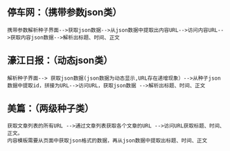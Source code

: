 ## 停车网：（携带参数json类）

	携带参数解析种子界面-->获取json数据-->从json数据中提取出内容URL-->访问内容URL-->获取内容json数据-->解析出标题、时间、正文



## 濠江日报：（动态json类）

	解析种子界面--> 获取json数据(json数据为动态显示,URL存在递增现象）-->从种子json数据中提取id，拼接为URL-->访问URL，获取json数据 -->解析出标题、时间、正文



## 美篇：（两级种子类）

	获取文章列表的所有URL -->通过文章列表获取各个文章的URL -->访问URL获取标题、时间、正文。
	内容模板需要从页面中获取json格式的数据，再从json数据中提取出标题、时间、正文

